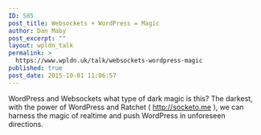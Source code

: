 ```yaml
---
ID: 585
post_title: Websockets + WordPress = Magic
author: Dan Maby
post_excerpt: ""
layout: wpldn_talk
permalink: >
  https://www.wpldn.uk/talk/websockets-wordpress-magic
published: true
post_date: 2015-10-01 11:06:57
---
```

WordPress and Websockets what type of dark magic is this? The darkest, with the power of WordPress and Ratchet ( http://socketo.me ), we can harness the magic of realtime and push WordPress in unforeseen directions.